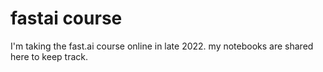# fastai course

I'm taking the fast.ai course online in late 2022. my notebooks are shared here to keep track.
